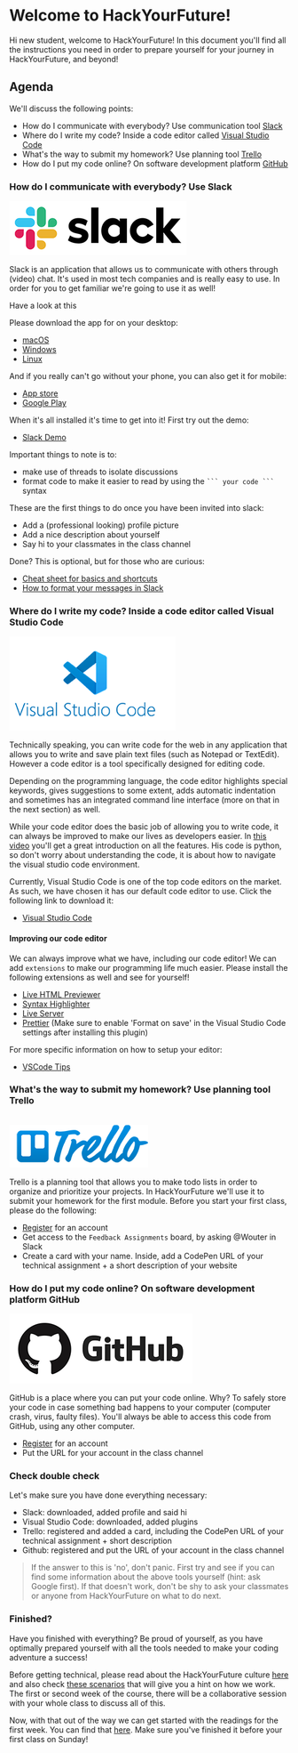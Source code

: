 # Welcome to HackYourFuture!

Hi new student, welcome to HackYourFuture! In this document you'll find all the instructions you need in order to prepare yourself for your journey in HackYourFuture, and beyond!

## Agenda

We'll discuss the following points:

- How do I communicate with everybody? Use communication tool [Slack](https://www.slack.com)
- Where do I write my code? Inside a code editor called [Visual Studio Code](https://code.visualstudio.com/)
- What's the way to submit my homework? Use planning tool [Trello](https://trello.com/)
- How do I put my code online? On software development platform [GitHub](https://www.github.com/)

### How do I communicate with everybody? Use Slack

![slack logo](../assets/slack-logo.png)


Slack is an application that allows us to communicate with others through (video) chat. It's used in most tech companies and is really easy to use. In order for you to get familiar we're going to use it as well!

Have a look at this

Please download the app for on your desktop:

- [macOS](https://slack.com/downloads/mac) 
- [Windows](https://slack.com/downloads/windows)
- [Linux](https://slack.com/downloads/linux)

And if you really can't go without your phone, you can also get it for mobile:

- [App store](https://itunes.apple.com/nl/app/slack/id803453959?mt=12)
- [Google Play](https://play.google.com/store/apps/details?id=com.Slack&hl=nl)

When it's all installed it's time to get into it! First try out the demo:

- [Slack Demo](https://slackdemo.com/)

Important things to note is to:

- make use of threads to isolate discussions
- format code to make it easier to read by using the ` ``` your code ``` ` syntax

These are the first things to do once you have been invited into slack:

- Add a (professional looking) profile picture
- Add a nice description about yourself
- Say hi to your classmates in the class channel

Done? This is optional, but for those who are curious:

- [Cheat sheet for basics and shortcuts](https://slack.com/intl/en-nl/help/articles/201374536-Slack-keyboard-shortcuts)
- [How to format your messages in Slack](https://api.slack.com/reference/surfaces/formatting)

### Where do I write my code? Inside a code editor called Visual Studio Code

![vscode logo](../assets/vscode-logo.png)

Technically speaking, you can write code for the web in any application that allows you to write and save plain text files (such as Notepad or TextEdit). However a code editor is a tool specifically designed for editing code.

Depending on the programming language, the code editor highlights special keywords, gives suggestions to some extent, adds automatic indentation and sometimes has an integrated command line interface (more on that in the next section) as well.

While your code editor does the basic job of allowing you to write code, it can always be improved to make our lives as developers easier. In [this video](https://www.youtube.com/watch?v=ORrELERGIHs&t=324s) you'll get a great introduction on all the features. His code is python, so don't worry about understanding the code, it is about how to navigate the visual studio code environment.

Currently, Visual Studio Code is one of the top code editors on the market. As such, we have chosen it has our default code editor to use. Click the following link to download it:

- [Visual Studio Code](https://code.visualstudio.com/)

#### Improving our code editor

We can always improve what we have, including our code editor! We can add `extensions` to make our programming life much easier. Please install the following extensions as well and see for yourself!

- [Live HTML Previewer](https://marketplace.visualstudio.com/items?itemName=hdg.live-html-previewer)
- [Syntax Highlighter](https://marketplace.visualstudio.com/items?itemName=evgeniypeshkov.syntax-highlighter)
- [Live Server](https://marketplace.visualstudio.com/items?itemName=ritwickdey.LiveServer)
- [Prettier](https://marketplace.visualstudio.com/items?itemName=esbenp.prettier-vscode) (Make sure to enable 'Format on save' in the Visual Studio Code settings after installing this plugin)

For more specific information on how to setup your editor:

- [VSCode Tips](https://github.com/HackYourFuture/fundamentals/tree/master/VSCodeTips)

### What's the way to submit my homework? Use planning tool Trello

<br/>
<a href="http://www.youtube.com/watch?feature=player_embedded&v=tVooja0Ta5I" target="_blank"><img src="../assets/trello-logo.png" alt="Trello Video" /></a><br/>

Trello is a planning tool that allows you to make todo lists in order to organize and prioritize your projects. In HackYourFuture we'll use it to submit your homework for the first module. Before you start your first class, please do the following:

- [Register](https://trello.com/signup) for an account
- Get access to the `Feedback Assignments` board, by asking @Wouter in Slack
- Create a card with your name. Inside, add a CodePen URL of your technical assignment + a short description of your website

### How do I put my code online? On software development platform GitHub

<a href="http://www.youtube.com/watch?feature=player_embedded&v=w3jLJU7DT5E" target="_blank"><img src="../assets/github-logo.png" alt="GitHub Video" /></a>

GitHub is a place where you can put your code online. Why? To safely store your code in case something bad happens to your computer (computer crash, virus, faulty files). You'll always be able to access this code from GitHub, using any other computer.

- [Register](https://github.com/join) for an account
- Put the URL for your account in the class channel

### Check double check

Let's make sure you have done everything necessary:

- Slack: downloaded, added profile and said hi
- Visual Studio Code: downloaded, added plugins
- Trello: registered and added a card, including the CodePen URL of your technical assignment + short description
- Github: registered and put the URL of your account in the class channel

> If the answer to this is 'no', don't panic. First try and see if you can find some information about the above tools yourself (hint: ask Google first). If that doesn't work, don't be shy to ask your classmates or anyone from HackYourFuture on what to do next.

### Finished?

Have you finished with everything? Be proud of yourself, as you have optimally prepared yourself with all the tools needed to make your coding adventure a success!

Before getting technical, please read about the HackYourFuture culture [here](https://github.com/HackYourFuture/culture) and also check [these scenarios](https://github.com/HackYourFuture/culture/blob/main/scenarios.md) that will give you a hint on how we work. The first or second week of the course, there will be a collaborative session with your whole class to discuss all of this.

Now, with that out of the way we can get started with the readings for the first week. You can find that [here](https://github.com/HackYourFuture/HTML-CSS/blob/master/Week1/README.md). Make sure you've finished it before your first class on Sunday!
